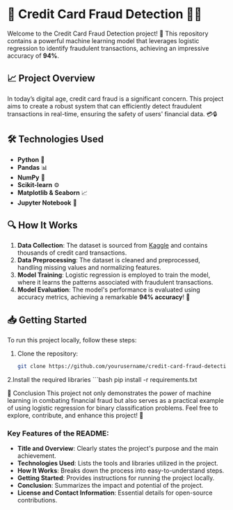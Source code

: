 # 🏦 Credit Card Fraud Detection 🕵️‍♂️

Welcome to the Credit Card Fraud Detection project! 🎉 This repository contains a powerful machine learning model that leverages logistic regression to identify fraudulent transactions, achieving an impressive accuracy of **94%**. 

## 📈 Project Overview
In today’s digital age, credit card fraud is a significant concern. This project aims to create a robust system that can efficiently detect fraudulent transactions in real-time, ensuring the safety of users' financial data. 💳🔒

## 🛠️ Technologies Used
- **Python** 🐍
- **Pandas** 📊
- **NumPy** 🔢
- **Scikit-learn** ⚙️
- **Matplotlib & Seaborn** 📈
- **Jupyter Notebook** 📓

## 🔍 How It Works
1. **Data Collection**: The dataset is sourced from [Kaggle](https://www.kaggle.com/) and contains thousands of credit card transactions.
2. **Data Preprocessing**: The dataset is cleaned and preprocessed, handling missing values and normalizing features.
3. **Model Training**: Logistic regression is employed to train the model, where it learns the patterns associated with fraudulent transactions.
4. **Model Evaluation**: The model's performance is evaluated using accuracy metrics, achieving a remarkable **94% accuracy**! 🎯

## 📥 Getting Started
To run this project locally, follow these steps:
1. Clone the repository: 
   ```bash
   git clone https://github.com/yourusername/credit-card-fraud-detection.git
 2.Install the required libraries
    ```bash
    pip install -r requirements.txt

🌟 Conclusion
This project not only demonstrates the power of machine learning in combating financial fraud but also serves as a practical example of using logistic regression for binary classification problems. Feel free to explore, contribute, and enhance this project! 🚀


### Key Features of the README:
- **Title and Overview**: Clearly states the project's purpose and the main achievement.
- **Technologies Used**: Lists the tools and libraries utilized in the project.
- **How It Works**: Breaks down the process into easy-to-understand steps.
- **Getting Started**: Provides instructions for running the project locally.
- **Conclusion**: Summarizes the impact and potential of the project.
- **License and Contact Information**: Essential details for open-source contributions.


